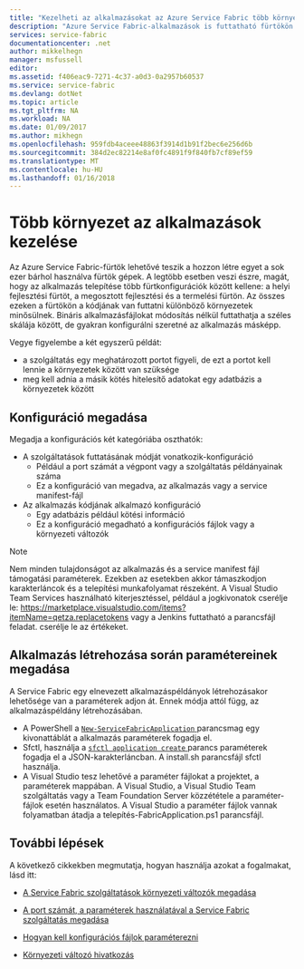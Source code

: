 ```yaml
---
title: "Kezelheti az alkalmazásokat az Azure Service Fabric több környezetek |} Microsoft Docs"
description: "Azure Service Fabric-alkalmazások is futtatható fürtökön tartományt mérete egyik gépről több ezer gép. Bizonyos esetekben érdemes állítsa be az alkalmazását eltérően ezeket változatos környezetekben. Ez a cikk bemutatja, hogyan adhat környezet egy másik alkalmazás paramétereit."
services: service-fabric
documentationcenter: .net
author: mikkelhegn
manager: msfussell
editor: 
ms.assetid: f406eac9-7271-4c37-a0d3-0a2957b60537
ms.service: service-fabric
ms.devlang: dotNet
ms.topic: article
ms.tgt_pltfrm: NA
ms.workload: NA
ms.date: 01/09/2017
ms.author: mikhegn
ms.openlocfilehash: 959fdb4aceee48863f3914d1b91f2bec6e256d6b
ms.sourcegitcommit: 384d2ec82214e8af0fc4891f9f840fb7cf89ef59
ms.translationtype: MT
ms.contentlocale: hu-HU
ms.lasthandoff: 01/16/2018
---
```

# <a name="manage-applications-for-multiple-environments"></a>Több környezet az alkalmazások kezelése

Az Azure Service Fabric-fürtök lehetővé teszik a hozzon létre egyet a sok ezer bárhol használva fürtök gépek. A legtöbb esetben veszi észre, magát, hogy az alkalmazás telepítése több fürtkonfigurációk között kellene: a helyi fejlesztési fürtöt, a megosztott fejlesztési és a termelési fürtön. Az összes ezeken a fürtökön a kódjának van futtatni különböző környezetek minősülnek. Bináris alkalmazásfájlokat módosítás nélkül futtathatja a széles skálája között, de gyakran konfigurálni szeretné az alkalmazás másképp.

Vegye figyelembe a két egyszerű példát:
  - a szolgáltatás egy meghatározott portot figyeli, de ezt a portot kell lennie a környezetek között van szüksége
  - meg kell adnia a másik kötés hitelesítő adatokat egy adatbázis a környezetek között

## <a name="specifying-configuration"></a>Konfiguráció megadása

Megadja a konfigurációs két kategóriába oszthatók:

- A szolgáltatások futtatásának módját vonatkozik-konfiguráció
  - Például a port számát a végpont vagy a szolgáltatás példányainak száma
  - Ez a konfiguráció van megadva, az alkalmazás vagy a service manifest-fájl
- Az alkalmazás kódjának alkalmazó konfiguráció
  - Egy adatbázis például kötési információ
  - Ez a konfiguráció megadható a konfigurációs fájlok vagy a környezeti változók

> [!NOTE]
> Nem minden tulajdonságot az alkalmazás és a service manifest fájl támogatási paraméterek.
> Ezekben az esetekben akkor támaszkodjon karakterláncok és a telepítési munkafolyamat részeként. A Visual Studio Team Services használható kiterjesztéssel, például a jogkivonatok cserélje le: https://marketplace.visualstudio.com/items?itemName=qetza.replacetokens vagy a Jenkins futtatható a parancsfájl feladat. cserélje le az értékeket.
>

## <a name="specifying-parameters-during-application-creation"></a>Alkalmazás létrehozása során paramétereinek megadása

A Service Fabric egy elnevezett alkalmazáspéldányok létrehozásakor lehetősége van a paraméterek adjon át. Ennek módja attól függ, az alkalmazáspéldány létrehozásában.

  - A PowerShell a [ `New-ServiceFabricApplication` ](https://docs.microsoft.com/en-us/powershell/module/servicefabric/new-servicefabricapplication?view=azureservicefabricps) parancsmag egy kivonattáblát a alkalmazás paraméterek fogadja el.
  - Sfctl, használja a [ `sfctl application create` ](https://docs.microsoft.com/en-us/azure/service-fabric/service-fabric-sfctl-application#sfctl-application-create) parancs paraméterek fogadja el a JSON-karakterláncban. A install.sh parancsfájl sfctl használja.
  - A Visual Studio tesz lehetővé a paraméter fájlokat a projektet, a paraméterek mappában. A Visual Studio, a Visual Studio Team szolgáltatás vagy a Team Foundation Server közzététele a paraméter-fájlok esetén használatos. A Visual Studio a paraméter fájlok vannak folyamatban átadja a telepítés-FabricApplication.ps1 parancsfájl.

## <a name="next-steps"></a>További lépések
A következő cikkekben megmutatja, hogyan használja azokat a fogalmakat, lásd itt:

- [A Service Fabric szolgáltatások környezeti változók megadása](service-fabric-how-to-specify-port-number-using-parameters.md)
- [A port számát, a paraméterek használatával a Service Fabric szolgáltatás megadása](service-fabric-how-to-specify-environment-variables.md)
- [Hogyan kell konfigurációs fájlok paraméterezni](service-fabric-how-to-parameterize-configuration-files.md)

- [Környezeti változó hivatkozás](service-fabric-environment-variables-reference.md)
